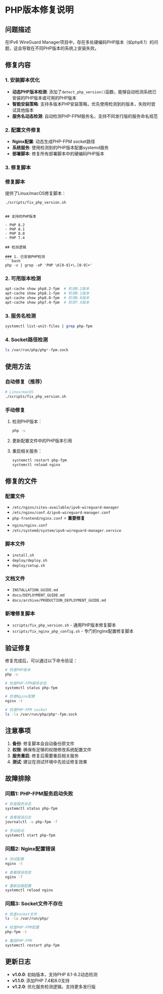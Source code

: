 # PHP版本修复说明

## 问题描述

在IPv6 WireGuard Manager项目中，存在多处硬编码PHP版本（如php8.1）的问题，这会导致在不同PHP版本的系统上安装失败。

## 修复内容

### 1. 安装脚本优化

- **动态PHP版本检测**: 添加了`detect_php_version()`函数，能够自动检测系统已安装的PHP版本或可用的PHP版本
- **智能安装策略**: 支持多版本PHP安装策略，优先使用检测到的版本，失败时尝试其他版本
- **服务名动态检测**: 自动检测PHP-FPM服务名，支持不同发行版的服务命名规范

### 2. 配置文件修复

- **Nginx配置**: 动态生成PHP-FPM socket路径
- **系统服务**: 使用检测到的PHP版本配置systemd服务
- **部署脚本**: 修复所有部署脚本中的硬编码PHP版本

### 3. 修复脚本

### 修复脚本

提供了Linux/macOS修复脚本：

```bash
./scripts/fix_php_version.sh
```
```

## 支持的PHP版本

- PHP 8.2
- PHP 8.1
- PHP 8.0
- PHP 7.4

## 检测逻辑

### 1. 已安装PHP检测
```bash
php -v | grep -oP 'PHP \K[0-9]+\.[0-9]+'
```

### 2. 可用版本检测
```bash
apt-cache show php8.2-fpm  # 检测8.2版本
apt-cache show php8.1-fpm  # 检测8.1版本
apt-cache show php8.0-fpm  # 检测8.0版本
apt-cache show php7.4-fpm  # 检测7.4版本
```

### 3. 服务名检测
```bash
systemctl list-unit-files | grep php-fpm
```

### 4. Socket路径检测
```bash
ls /var/run/php/php*-fpm.sock
```

## 使用方法

### 自动修复（推荐）
```bash
# Linux/macOS
./scripts/fix_php_version.sh
```

### 手动修复
1. 检测PHP版本：
   ```bash
   php -v
   ```

2. 更新配置文件中的PHP版本引用

3. 重启相关服务：
   ```bash
   systemctl restart php-fpm
   systemctl reload nginx
   ```

## 修复的文件

### 配置文件
- `/etc/nginx/sites-available/ipv6-wireguard-manager`
- `/etc/nginx/conf.d/ipv6-wireguard-manager.conf`
- `php-frontend/nginx.conf` ⭐ **重要修复**
- `nginx/nginx.conf`
- `/etc/systemd/system/ipv6-wireguard-manager.service`

### 脚本文件
- `install.sh`
- `deploy/deploy.sh`
- `deploy/setup.sh`

### 文档文件
- `INSTALLATION_GUIDE.md`
- `docs/DEPLOYMENT_GUIDE.md`
- `docs/archive/PRODUCTION_DEPLOYMENT_GUIDE.md`

### 新增修复脚本
- `scripts/fix_php_version.sh` - 通用PHP版本修复脚本
- `scripts/fix_nginx_php_config.sh` - 专门的nginx配置修复脚本

## 验证修复

修复完成后，可以通过以下命令验证：

```bash
# 检查PHP版本
php -v

# 检查PHP-FPM服务状态
systemctl status php-fpm

# 检查Nginx配置
nginx -t

# 检查PHP-FPM socket
ls -la /var/run/php/php*-fpm.sock
```

## 注意事项

1. **备份**: 修复脚本会自动备份原文件
2. **权限**: 确保有足够的权限修改系统配置文件
3. **服务重启**: 修复后需要重启相关服务
4. **测试**: 建议在测试环境中先验证修复效果

## 故障排除

### 问题1: PHP-FPM服务启动失败
```bash
# 检查服务状态
systemctl status php-fpm

# 查看错误日志
journalctl -u php-fpm -f

# 手动启动
systemctl start php-fpm
```

### 问题2: Nginx配置错误
```bash
# 测试配置
nginx -t

# 查看错误信息
nginx -T

# 重新加载配置
systemctl reload nginx
```

### 问题3: Socket文件不存在
```bash
# 检查socket文件
ls -la /var/run/php/

# 检查PHP-FPM配置
php-fpm -t

# 重启PHP-FPM
systemctl restart php-fpm
```

## 更新日志

- **v1.0.0**: 初始版本，支持PHP 8.1-8.2动态检测
- **v1.1.0**: 添加PHP 7.4和8.0支持
- **v1.2.0**: 优化服务检测逻辑，支持更多发行版
